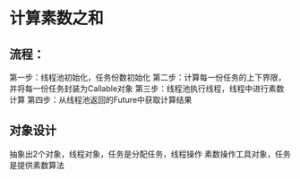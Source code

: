 # 计算素数之和

## 流程：
第一步：线程池初始化，任务份数初始化
第二步：计算每一份任务的上下界限，并将每一份任务封装为Callable对象
第三步：线程池执行线程，线程中进行素数计算
第四步：从线程池返回的Future中获取计算结果

## 对象设计
抽象出2个对象，线程对象，任务是分配任务，线程操作
素数操作工具对象，任务是提供素数算法